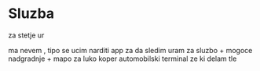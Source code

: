 # Sluzba
za stetje ur 


ma nevem , tipo se ucim
narditi app za da sledim uram za sluzbo + mogoce nadgradnje + mapo za luko koper automobilski terminal ze ki delam tle
